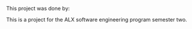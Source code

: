 This project was done by:

<KARIUKI M KENNETH>
<FRANCIS MWANGI>
This is a project for the ALX software engineering program semester two.
